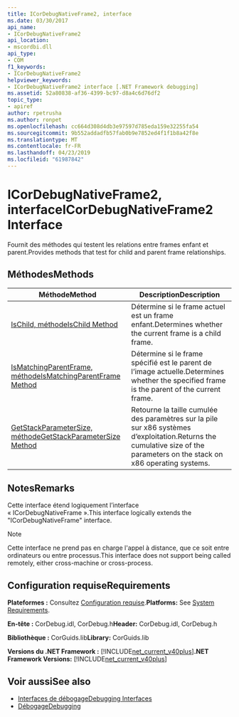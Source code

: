 ```yaml
---
title: ICorDebugNativeFrame2, interface
ms.date: 03/30/2017
api_name:
- ICorDebugNativeFrame2
api_location:
- mscordbi.dll
api_type:
- COM
f1_keywords:
- ICorDebugNativeFrame2
helpviewer_keywords:
- ICorDebugNativeFrame2 interface [.NET Framework debugging]
ms.assetid: 52a80838-af36-4399-bc97-d8a4c6d76df2
topic_type:
- apiref
author: rpetrusha
ms.author: ronpet
ms.openlocfilehash: cc664d308d4db3e97597d785eda159e32255fa54
ms.sourcegitcommit: 9b552addadfb57fab0b9e7852ed4f1f1b8a42f8e
ms.translationtype: MT
ms.contentlocale: fr-FR
ms.lasthandoff: 04/23/2019
ms.locfileid: "61987842"
---
```

# <a name="icordebugnativeframe2-interface"></a><span data-ttu-id="bc478-102">ICorDebugNativeFrame2, interface</span><span class="sxs-lookup"><span data-stu-id="bc478-102">ICorDebugNativeFrame2 Interface</span></span>
<span data-ttu-id="bc478-103">Fournit des méthodes qui testent les relations entre frames enfant et parent.</span><span class="sxs-lookup"><span data-stu-id="bc478-103">Provides methods that test for child and parent frame relationships.</span></span>  
  
## <a name="methods"></a><span data-ttu-id="bc478-104">Méthodes</span><span class="sxs-lookup"><span data-stu-id="bc478-104">Methods</span></span>  
  
|<span data-ttu-id="bc478-105">Méthode</span><span class="sxs-lookup"><span data-stu-id="bc478-105">Method</span></span>|<span data-ttu-id="bc478-106">Description</span><span class="sxs-lookup"><span data-stu-id="bc478-106">Description</span></span>|  
|------------|-----------------|  
|[<span data-ttu-id="bc478-107">IsChild, méthode</span><span class="sxs-lookup"><span data-stu-id="bc478-107">IsChild Method</span></span>](../../../../docs/framework/unmanaged-api/debugging/icordebugnativeframe2-ischild-method.md)|<span data-ttu-id="bc478-108">Détermine si le frame actuel est un frame enfant.</span><span class="sxs-lookup"><span data-stu-id="bc478-108">Determines whether the current frame is a child frame.</span></span>|  
|[<span data-ttu-id="bc478-109">IsMatchingParentFrame, méthode</span><span class="sxs-lookup"><span data-stu-id="bc478-109">IsMatchingParentFrame Method</span></span>](../../../../docs/framework/unmanaged-api/debugging/icordebugnativeframe2-ismatchingparentframe-method.md)|<span data-ttu-id="bc478-110">Détermine si le frame spécifié est le parent de l’image actuelle.</span><span class="sxs-lookup"><span data-stu-id="bc478-110">Determines whether the specified frame is the parent of the current frame.</span></span>|  
|[<span data-ttu-id="bc478-111">GetStackParameterSize, méthode</span><span class="sxs-lookup"><span data-stu-id="bc478-111">GetStackParameterSize Method</span></span>](../../../../docs/framework/unmanaged-api/debugging/icordebugnativeframe2-getstackparametersize-method.md)|<span data-ttu-id="bc478-112">Retourne la taille cumulée des paramètres sur la pile sur x86 systèmes d’exploitation.</span><span class="sxs-lookup"><span data-stu-id="bc478-112">Returns the cumulative size of the parameters on the stack on x86 operating systems.</span></span>|  
  
## <a name="remarks"></a><span data-ttu-id="bc478-113">Notes</span><span class="sxs-lookup"><span data-stu-id="bc478-113">Remarks</span></span>  
 <span data-ttu-id="bc478-114">Cette interface étend logiquement l’interface « ICorDebugNativeFrame ».</span><span class="sxs-lookup"><span data-stu-id="bc478-114">This interface logically extends the "ICorDebugNativeFrame" interface.</span></span>  
  
> [!NOTE]
>  <span data-ttu-id="bc478-115">Cette interface ne prend pas en charge l'appel à distance, que ce soit entre ordinateurs ou entre processus.</span><span class="sxs-lookup"><span data-stu-id="bc478-115">This interface does not support being called remotely, either cross-machine or cross-process.</span></span>  
  
## <a name="requirements"></a><span data-ttu-id="bc478-116">Configuration requise</span><span class="sxs-lookup"><span data-stu-id="bc478-116">Requirements</span></span>  
 <span data-ttu-id="bc478-117">**Plateformes :** Consultez [Configuration requise](../../../../docs/framework/get-started/system-requirements.md).</span><span class="sxs-lookup"><span data-stu-id="bc478-117">**Platforms:** See [System Requirements](../../../../docs/framework/get-started/system-requirements.md).</span></span>  
  
 <span data-ttu-id="bc478-118">**En-tête :** CorDebug.idl, CorDebug.h</span><span class="sxs-lookup"><span data-stu-id="bc478-118">**Header:** CorDebug.idl, CorDebug.h</span></span>  
  
 <span data-ttu-id="bc478-119">**Bibliothèque :** CorGuids.lib</span><span class="sxs-lookup"><span data-stu-id="bc478-119">**Library:** CorGuids.lib</span></span>  
  
 <span data-ttu-id="bc478-120">**Versions du .NET Framework :** [!INCLUDE[net_current_v40plus](../../../../includes/net-current-v40plus-md.md)]</span><span class="sxs-lookup"><span data-stu-id="bc478-120">**.NET Framework Versions:** [!INCLUDE[net_current_v40plus](../../../../includes/net-current-v40plus-md.md)]</span></span>  
  
## <a name="see-also"></a><span data-ttu-id="bc478-121">Voir aussi</span><span class="sxs-lookup"><span data-stu-id="bc478-121">See also</span></span>

- [<span data-ttu-id="bc478-122">Interfaces de débogage</span><span class="sxs-lookup"><span data-stu-id="bc478-122">Debugging Interfaces</span></span>](../../../../docs/framework/unmanaged-api/debugging/debugging-interfaces.md)
- [<span data-ttu-id="bc478-123">Débogage</span><span class="sxs-lookup"><span data-stu-id="bc478-123">Debugging</span></span>](../../../../docs/framework/unmanaged-api/debugging/index.md)
